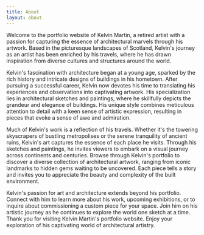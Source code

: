 ```yaml
---
title: About
layout: about
---
```


Welcome to the portfolio website of Kelvin Martin, a retired artist with a passion for capturing the essence of architectural marvels through his artwork. Based in the picturesque landscapes of Scotland, Kelvin's journey as an artist has been enriched by his travels, where he has drawn inspiration from diverse cultures and structures around the world.

Kelvin's fascination with architecture began at a young age, sparked by the rich history and intricate designs of buildings in his hometown. After pursuing a successful career, Kelvin now devotes his time to translating his experiences and observations into captivating artwork. His specialization lies in architectural sketches and paintings, where he skillfully depicts the grandeur and elegance of buildings. His unique style combines meticulous attention to detail with a keen sense of artistic expression, resulting in pieces that evoke a sense of awe and admiration.

Much of Kelvin's work is a reflection of his travels. Whether it's the towering skyscrapers of bustling metropolises or the serene tranquility of ancient ruins, Kelvin's art captures the essence of each place he visits. Through his sketches and paintings, he invites viewers to embark on a visual journey across continents and centuries. Browse through Kelvin's portfolio to discover a diverse collection of architectural artwork, ranging from iconic landmarks to hidden gems waiting to be uncovered. Each piece tells a story and invites you to appreciate the beauty and complexity of the built environment.

Kelvin's passion for art and architecture extends beyond his portfolio. Connect with him to learn more about his work, upcoming exhibitions, or to inquire about commissioning a custom piece for your space. Join him on his artistic journey as he continues to explore the world one sketch at a time. Thank you for visiting Kelvin Martin's portfolio website. Enjoy your exploration of his captivating world of architectural artistry.

